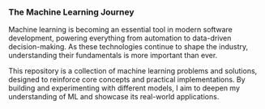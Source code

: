 ### The Machine Learning Journey
Machine learning is becoming an essential tool in modern software development, powering everything from automation to data-driven decision-making. As these technologies continue to shape the industry, understanding their fundamentals is more important than ever.

This repository is a collection of machine learning problems and solutions, designed to reinforce core concepts and practical implementations. By building and experimenting with different models, I aim to deepen my understanding of ML and showcase its real-world applications.
